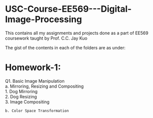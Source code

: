 # USC-Course-EE569---Digital-Image-Processing

This contains all my assignments and projects done as a part of EE569 coursework taught by Prof. C.C. Jay Kuo

The gist of the contents in each of the folders are as under:

**Homework-1:**
=
Q1. Basic Image Manipulation <br />
     a. Mirroring, Resizing and Compositing <br />
        1. Dog Mirroring <br />
        2. Dog Resizing <br />
        3. Image Compositing <br />
        
    b. Color Space Transformation
